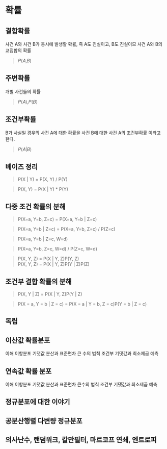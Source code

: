 # 확률

## 결합확률
사건 A와 사건 B가 동시에 발생할 확률, 즉 A도 진실이고, B도 진실이므 사건 A와 B의 교집합의 확률
> 𝑃(𝐴,𝐵)

## 주변확률
개별 사건들의 확률
> 𝑃(𝐴),𝑃(𝐵)

## 조건부확률
B가 사실일 경우의 사건 A에 대한 확률을 사건 B에 대한 사건 A의 조건부확률 이라고 한다.
> 𝑃(𝐴|𝐵)

## 베이즈 정리
> P(X | Y) = P(X, Y) / P(Y)

> P(X, Y) = P(X | Y) * P(Y)

## 다중 조건 확률의 분해
> P(X=a, Y=b, Z=c) = P(X=a, Y=b | Z=c)

> P(X=a, Y=b | Z=c) = P(X=a, Y=b, Z=c) / P(Z=c)

> P(X=a, Y=b | Z=c, W=d)

> P(X=a, Y=b, Z=c, W=d) / P(Z=c, W=d)

> P(X, Y, Z) = P(X | Y, Z)P(Y, Z) \
> P(X, Y, Z) = P(X | Y, Z)P(Y | Z)P(Z)

## 조건부 결합 확률의 분해
> P(X, Y | Z) = P(X | Y, Z)P(Y | Z)

> P(X = a, Y = b | Z = c) = P(X = a | Y = b, Z = c)P(Y = b | Z = c)

## 독립

## 이산값 확률분포

이해
이항분포
기댓값
분산과 표준편차
큰 수의 법칙
조건부 기댓값과 최소제곱 예측

## 연속값 확률 분포

이해
이항분포
기댓값
분산과 표준편차
큰수의 법칙
조건부 기댓값과 최소제곱 예측

## 정규분포에 대한 이야기

## 공분산행렬 다변량 정규분포

## 의사난수, 랜덤워크, 칼만필터, 마르코프 연쇄, 엔트로피
